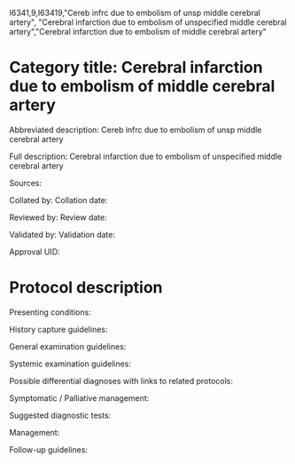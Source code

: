 I6341,9,I63419,"Cereb infrc due to embolism of unsp middle cerebral artery", "Cerebral infarction due to embolism of unspecified middle cerebral artery","Cerebral infarction due to embolism of middle cerebral artery"
# Category title: Cerebral infarction due to embolism of middle cerebral artery

Abbreviated description: Cereb infrc due to embolism of unsp middle cerebral artery

Full description: Cerebral infarction due to embolism of unspecified middle cerebral artery

Sources:

Collated by:
Collation date:

Reviewed by:
Review date:

Validated by:
Validation date:

Approval UID:

# Protocol description

Presenting conditions:

History capture guidelines:

General examination guidelines:

Systemic examination guidelines:

Possible differential diagnoses with links to related protocols:

Symptomatic / Palliative management:

Suggested diagnostic tests:

Management:

Follow-up guidelines:
